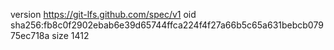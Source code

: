 version https://git-lfs.github.com/spec/v1
oid sha256:fb8c0f2902ebab6e39d65744ffca224f4f27a66b5c65a631bebcb07975ec718a
size 1412
